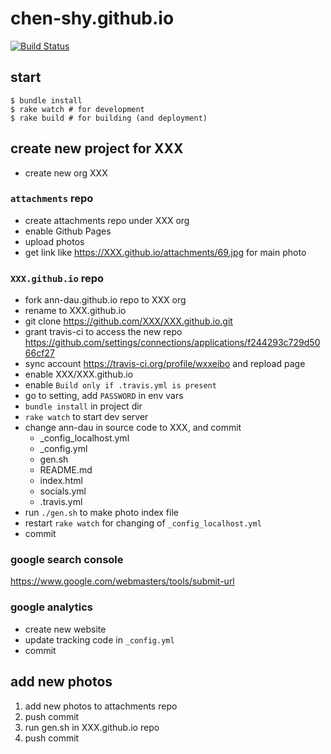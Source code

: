# chen-shy.github.io

[![Build Status](https://travis-ci.org/chen-shy/chen-shy.github.io.svg?branch=develop)](https://travis-ci.org/chen-shy/chen-shy.github.io)

## start

```
$ bundle install
$ rake watch # for development
$ rake build # for building (and deployment)
```

## create new project for XXX

- create new org XXX

### `attachments` repo

- create attachments repo under XXX org
- enable Github Pages
- upload photos
- get link like https://XXX.github.io/attachments/69.jpg for main photo

### `XXX.github.io` repo

- fork ann-dau.github.io repo to XXX org
- rename to XXX.github.io
- git clone https://github.com/XXX/XXX.github.io.git
- grant travis-ci to access the new repo https://github.com/settings/connections/applications/f244293c729d5066cf27
- sync account https://travis-ci.org/profile/wxxeibo and repload page
- enable XXX/XXX.github.io
- enable `Build only if .travis.yml is present`
- go to setting, add `PASSWORD` in env vars
- `bundle install` in project dir
- `rake watch` to start dev server
- change ann-dau in source code to XXX, and commit
  - _config_localhost.yml
  - _config.yml
  - gen.sh
  - README.md
  - index.html
  - socials.yml
  - .travis.yml
- run `./gen.sh` to make photo index file
- restart `rake watch` for changing of `_config_localhost.yml`
- commit

### google search console

https://www.google.com/webmasters/tools/submit-url

### google analytics

- create new website
- update tracking code in `_config.yml`
- commit

## add new photos

1. add new photos to attachments repo
1. push commit
1. run gen.sh in XXX.github.io repo
1. push commit
